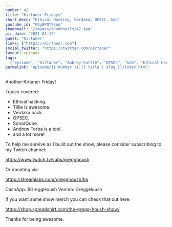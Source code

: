 ```yaml
---
number: 42
title: "Kirtaner Fridays"
short_desc: "Ethical Hacking, Verdaka, OPSEC, Gab"
youtube_id: "FDyBPQT9ruo"
thumbnail: "/images/thumbnails/42.jpg"
air_date: "2021-03-12"
guest: "Kirtaner"
links: ["https://kirtaner.com"]
social_twitter: "https://twitter.com/kirtaner"
layout: episode
tags:
  ["episode", "Kirtaner", "Aubrey Cottle", "OPSEC", "Gab", "Ethical Hacking"]
permalink: "episode/{{ number }}-{{ title | slug }}/index.html"
---
```


Another Kirtaner Friday!

Topics covered:

- Ethical hacking.
- Tillie is awesome.
- Verdaka hack.
- OPSEC.
- SonarQube.
- Andrew Torba is a tool.
- and a lot more!

To help me survive as I build out the show, please consider subscribing to my Twitch channel:

https://www.twitch.tv/subs/gregghoush​​

Or donating via:

https://streamlabs.com/gregghoush/tip​​

CashApp: $GreggHoush
Venmo: GreggHoush

If you want some show merch you can check that out here:

https://shop.spreadshirt.com/the-gregg-housh-show/

Thanks for being awesome.

